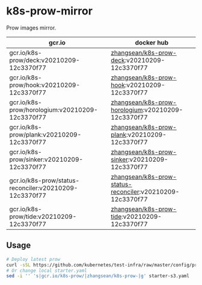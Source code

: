 # k8s-prow-mirror

Prow images mirror.

gcr.io | docker hub
---|---
gcr.io/k8s-prow/deck:v20210209-12c3370f77 | [zhangsean/k8s-prow-deck](https://hub.docker.com/r/zhangsean/k8s-prow-deck):v20210209-12c3370f77
gcr.io/k8s-prow/hook:v20210209-12c3370f77 | [zhangsean/k8s-prow-hook](https://hub.docker.com/r/zhangsean/k8s-prow-hook):v20210209-12c3370f77
gcr.io/k8s-prow/horologium:v20210209-12c3370f77 | [zhangsean/k8s-prow-horologium](https://hub.docker.com/r/zhangsean/k8s-prow-horologium):v20210209-12c3370f77
gcr.io/k8s-prow/plank:v20210209-12c3370f77 | [zhangsean/k8s-prow-plank](https://hub.docker.com/r/zhangsean/k8s-prow-plank):v20210209-12c3370f77
gcr.io/k8s-prow/sinker:v20210209-12c3370f77 | [zhangsean/k8s-prow-sinker](https://hub.docker.com/r/zhangsean/k8s-prow-sinker):v20210209-12c3370f77
gcr.io/k8s-prow/status-reconciler:v20210209-12c3370f77 | [zhangsean/k8s-prow-status-reconciler](https://hub.docker.com/r/zhangsean/k8s-prow-status-reconciler):v20210209-12c3370f77
gcr.io/k8s-prow/tide:v20210209-12c3370f77 | [zhangsean/k8s-prow-tide](https://hub.docker.com/r/zhangsean/k8s-prow-tide):v20210209-12c3370f77

## Usage

```bash
# Deploy latest prow
curl -sSL https://github.com/kubernetes/test-infra/raw/master/config/prow/cluster/starter-s3.yaml | sed 's|gcr.io/k8s-prow/|zhangsean/k8s-prow-|g' | kubectl apply -f -
# Or change local starter.yaml
sed -i '' 's|gcr.io/k8s-prow/|zhangsean/k8s-prow-|g' starter-s3.yaml
```
